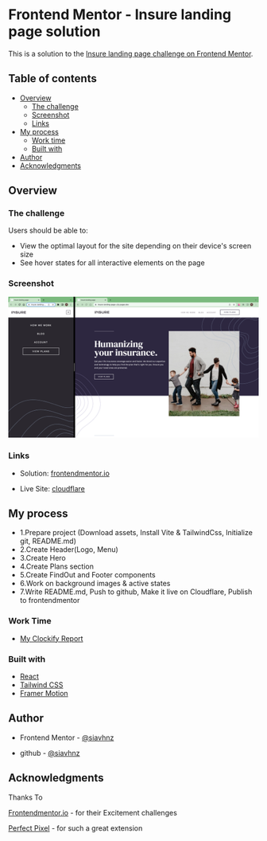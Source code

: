 # Frontend Mentor - Insure landing page solution

This is a solution to the [Insure landing page challenge on Frontend Mentor](https://www.frontendmentor.io/challenges/insure-landing-page-uTU68JV8).

## Table of contents

- [Overview](#overview)
  - [The challenge](#the-challenge)
  - [Screenshot](#screenshot)
  - [Links](#links)
- [My process](#my-process)
  - [Work time](#work-time)
  - [Built with](#built-with)
- [Author](#author)
- [Acknowledgments](#acknowledgments)

## Overview

### The challenge

Users should be able to:

- View the optimal layout for the site depending on their device's screen size
- See hover states for all interactive elements on the page

### Screenshot

![screenshot](./screenshot/screenshot.png)

### Links

- Solution: [frontendmentor.io](https://www.frontendmentor.io/solutions/insure-landing-page-aTmBkpzQ2b)

- Live Site: [cloudflare](https://insure-landing-page-u3y.pages.dev/)

## My process

- 1.Prepare project (Download assets, Install Vite & TailwindCss, Initialize git, README.md)
- 2.Create Header(Logo, Menu)
- 3.Create Hero
- 4.Create Plans section
- 5.Create FindOut and Footer components
- 6.Work on background images & active states
- 7.Write README.md, Push to github, Make it live on Cloudflare, Publish to frontendmentor

### Work Time

- [My Clockify Report](https://app.clockify.me/shared/649b36eddb4345210da5f858)

### Built with

- [React](https:react.dev)
- [Tailwind CSS](https://tailwindcss.com/)
- [Framer Motion](https://framer.com/motion)

## Author

- Frontend Mentor - [@siavhnz](https://www.frontendmentor.io/profile/siavhnz)

- github - [@siavhnz](https://www.github.com/siavhnz)

## Acknowledgments

Thanks To

[Frontendmentor.io](https://www.frontendmentor.io/challenges) - for their Excitement challenges  

[Perfect Pixel](https://chrome.google.com/webstore/detail/perfectpixel-by-welldonec/dkaagdgjmgdmbnecmcefdhjekcoceebi?hl=en) - for such a great extension
